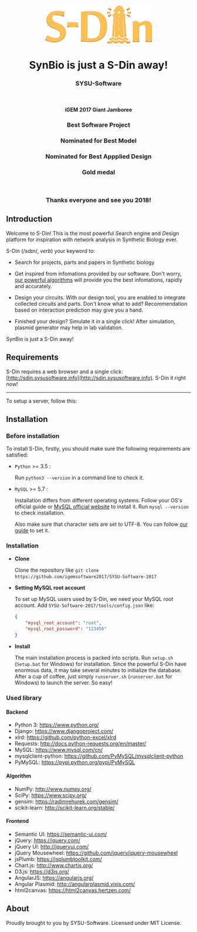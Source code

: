 <p align="center"><img src="logo.png"></p>


<h1 align="center">SynBio is just a S-Din away!</h1>
<h3 align="center">SYSU-Software</h3>
</br>
<h4 align="center">iGEM 2017 Giant Jamboree</h4>
<h3 align="center">Best Software Project</h3>
<h3 align="center">Nominated for Best Model</h3>
<h3 align="center">Nominated for Best Appplied Design</h3>
<h3 align="center">Gold medal</h3>
</br>
<h3 align="center">Thanks everyone and see you 2018!</h3>

## Introduction

Welcome to S-Din! This is the most powerful *S*earch engine and *D*esign platform for *i*nspiration with *n*etwork analysis in Synthetic Biology ever. 

S-Din (/sdɪn/, *verb*) your keyword to:

- Search for projects, parts and papers in Synthetic biology

- Get inspired from infomations provided by our software. Don't worry, [our powerful algorithms](http://2017.igem.org/Team:SYSU-Software/Model) will provide you the best infomations, rapidly and accurately.

- Design your circuits. With our design tool, you are enabled to integrate collected circuits and parts. Don't know what to add? Recommendation based on interaction prediction may give you a hand.

- Finished your design? Simulate it in a single click! After simulation, plasmid generator may help in lab validation.

SynBio is just a S-Din away! 

## Requirements

S-Din requires a web browser and a single click: [http://sdin.sysusoftware.info](http://sdin.sysusoftware.info). S-Din it right now!

---

To setup a server, follow this:

## Installation

### Before installation

To install S-Din, firstly, you should make sure the following requirements are satisfied:

* `Python` >= 3.5 : 

    Run `python3 --version` in a command line to check it.

* `MySQL` >= 5.7 :

    Installation differs from different operating systems. Follow your OS's official guide or [MySQL official website](https://dev.mysql.com/downloads/mysql/) to install it. Run `mysql --version` to check installation.
    
    Also make sure that character sets are set to UTF-8. You can follow [our guide](https://github.com/StrickerLee/SYSU-Software-2017/wiki/Set-MySQL's-character-set-to-UTF-8) to set it.

### Installation

* **Clone**

  Clone the repository like `git clone https://github.com/igemsoftware2017/SYSU-Software-2017`

* **Setting MySQL root account**

  To set up MySQL users used by S-Din, we need your MySQL root account. Add `SYSU-Software-2017/tools/config.json` like:

  ~~~json
  {	
      "mysql_root_account": "root", 
      "mysql_root_password": "123456"
  }
  ~~~

* **Install**

    The main installation process is packed into scripts. Run `setup.sh` (`Setup.bat` for Windows) for installation. Since the powerful S-Din have enormous data, it may take several minutes to initialize the database. After a cup of coffee, just simply `runserver.sh` (`runserver.bat` for Windows) to launch the server. So easy!
    
### Used library
#### Backend
- Python 3: https://www.python.org/
- Django: https://www.djangoproject.com/
- xlrd: https://github.com/python-excel/xlrd
- Requests: http://docs.python-requests.org/en/master/
- MySQL: https://www.mysql.com/cn/
- mysqlclient-python: https://github.com/PyMySQL/mysqlclient-python
- PyMySQL: https://pypi.python.org/pypi/PyMySQL

#### Algorithm
- NumPy: http://www.numpy.org/
- SciPy: https://www.scipy.org/
- gensim: https://radimrehurek.com/gensim/
- scikit-learn: http://scikit-learn.org/stable/

#### Frontend
- Semantic UI: https://semantic-ui.com/
- jQuery: https://jquery.com/
- jQuery UI: http://jqueryui.com/
- jQuery Mousewheel: https://github.com/jquery/jquery-mousewheel
- jsPlumb: https://jsplumbtoolkit.com/
- Chart.js: http://www.chartjs.org/
- D3.js: https://d3js.org/
- AngularJS: https://angularjs.org/
- Angular Plasmid: http://angularplasmid.vixis.com/
- html2canvas: https://html2canvas.hertzen.com/

## About

Proudly brought to you by SYSU-Software. Licensed under MIT License.
